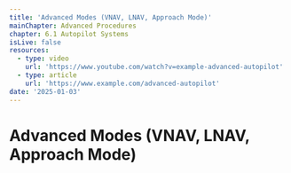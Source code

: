 ```yaml
---
title: 'Advanced Modes (VNAV, LNAV, Approach Mode)'
mainChapter: Advanced Procedures
chapter: 6.1 Autopilot Systems
isLive: false
resources:
  - type: video
    url: 'https://www.youtube.com/watch?v=example-advanced-autopilot'
  - type: article
    url: 'https://www.example.com/advanced-autopilot'
date: '2025-01-03'
---
```


# Advanced Modes (VNAV, LNAV, Approach Mode)

